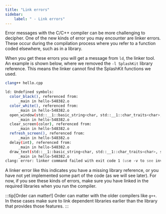 ```yaml
---
title: "Link errors"
sidebar:
    label: " - Link errors"
---
```


Error messages with the C/C++ compiler can be more challenging to decipher. One of the new kinds of error you may encounter are linker errors. These occur during the compilation process where you refer to a function coded elsewhere, such as in a library.

When you get these errors you will get a message from `ld`, the linker tool. An example is shown below, where we removed the `-l SplashKit` library reference. This means the linker cannot find the SplashKit functions we used.

```zsh
clang++ hello.cpp

ld: Undefined symbols:
  color_black(), referenced from:
      _main in hello-548382.o
  color_white(), referenced from:
      _main in hello-548382.o
  open_window(std::__1::basic_string<char, std::__1::char_traits<char>, std::__1::allocator<char>>, int, int), referenced from:
      _main in hello-548382.o
  clear_screen(color), referenced from:
      _main in hello-548382.o
  refresh_screen(), referenced from:
      _main in hello-548382.o
  delay(int), referenced from:
      _main in hello-548382.o
  draw_text(std::__1::basic_string<char, std::__1::char_traits<char>, std::__1::allocator<char>> const&, color const&, double, double), referenced from:
      _main in hello-548382.o
clang: error: linker command failed with exit code 1 (use -v to see invocation)
```

A linker error like this indicates you have a missing library reference, or you have not yet implemented some part of the code (as we will see later). For now, if you see these kinds of errors, make sure you have linked in the required libraries when you run the compiler.

:::tip[Order can matter!]
Order can matter with the older compilers like `g++`. In these cases make sure to link dependent libraries earlier than the library that provides those features.
:::
